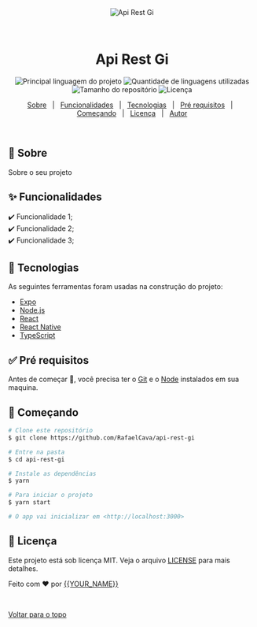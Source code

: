 <div align="center" id="top"> 
  <img src="./.github/app.gif" alt="Api Rest Gi" />

  &#xa0;

  <!-- <a href="https://apirestgi.netlify.com">Demo</a> -->
</div>

<h1 align="center">Api Rest Gi</h1>

<p align="center">
  <img alt="Principal linguagem do projeto" src="https://img.shields.io/github/languages/top/RafaelCava/api-rest-gi?color=56BEB8">

  <img alt="Quantidade de linguagens utilizadas" src="https://img.shields.io/github/languages/count/RafaelCava/api-rest-gi?color=56BEB8">

  <img alt="Tamanho do repositório" src="https://img.shields.io/github/repo-size/RafaelCava/api-rest-gi?color=56BEB8">

  <img alt="Licença" src="https://img.shields.io/github/license/RafaelCava/api-rest-gi?color=56BEB8">

  <!-- <img alt="Github issues" src="https://img.shields.io/github/issues/RafaelCava/api-rest-gi?color=56BEB8" /> -->

  <!-- <img alt="Github forks" src="https://img.shields.io/github/forks/RafaelCava/api-rest-gi?color=56BEB8" /> -->

  <!-- <img alt="Github stars" src="https://img.shields.io/github/stars/RafaelCava/api-rest-gi?color=56BEB8" /> -->
</p>

<!-- Status -->

<!-- <h4 align="center"> 
	🚧  Api Rest Gi 🚀 Em construção...  🚧
</h4> 

<hr> -->

<p align="center">
  <a href="#dart-sobre">Sobre</a> &#xa0; | &#xa0; 
  <a href="#sparkles-funcionalidades">Funcionalidades</a> &#xa0; | &#xa0;
  <a href="#rocket-tecnologias">Tecnologias</a> &#xa0; | &#xa0;
  <a href="#white_check_mark-pré-requisitos">Pré requisitos</a> &#xa0; | &#xa0;
  <a href="#checkered_flag-começando">Começando</a> &#xa0; | &#xa0;
  <a href="#memo-licença">Licença</a> &#xa0; | &#xa0;
  <a href="https://github.com/RafaelCava" target="_blank">Autor</a>
</p>

<br>

## :dart: Sobre ##

Sobre o seu projeto

## :sparkles: Funcionalidades ##

:heavy_check_mark: Funcionalidade 1;\
:heavy_check_mark: Funcionalidade 2;\
:heavy_check_mark: Funcionalidade 3;

## :rocket: Tecnologias ##

As seguintes ferramentas foram usadas na construção do projeto:

- [Expo](https://expo.io/)
- [Node.js](https://nodejs.org/en/)
- [React](https://pt-br.reactjs.org/)
- [React Native](https://reactnative.dev/)
- [TypeScript](https://www.typescriptlang.org/)

## :white_check_mark: Pré requisitos ##

Antes de começar :checkered_flag:, você precisa ter o [Git](https://git-scm.com) e o [Node](https://nodejs.org/en/) instalados em sua maquina.

## :checkered_flag: Começando ##

```bash
# Clone este repositório
$ git clone https://github.com/RafaelCava/api-rest-gi

# Entre na pasta
$ cd api-rest-gi

# Instale as dependências
$ yarn

# Para iniciar o projeto
$ yarn start

# O app vai inicializar em <http://localhost:3000>
```

## :memo: Licença ##

Este projeto está sob licença MIT. Veja o arquivo [LICENSE](LICENSE.md) para mais detalhes.


Feito com :heart: por <a href="https://github.com/RafaelCava" target="_blank">{{YOUR_NAME}}</a>

&#xa0;

<a href="#top">Voltar para o topo</a>
